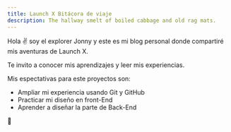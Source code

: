 ```yaml
---
title: Launch X Bitácora de viaje
description: The hallway smelt of boiled cabbage and old rag mats.
---
```


Hola ✌️  soy el explorer Jonny y este es mi blog personal donde compartiré mis aventuras de Launch X.

Te invito a conocer mis aprendizajes y leer mis experiencias.

Mis espectativas para este proyectos son:

- Ampliar mi experiencia usando Git y GitHub
- Practicar mi diseño en front-End
- Aprender a diseñar la parte de Back-End

🚀
